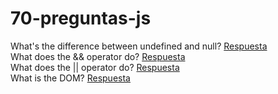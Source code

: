 # 70-preguntas-js

What's the difference between undefined and null? [Respuesta](https://youtu.be/dUqOUQ3TJdY)  
What does the && operator do? [Respuesta](https://youtu.be/ewm6Pib_b6Q)  
What does the || operator do? [Respuesta](https://youtu.be/_6cUF3N8PBI)  
What is the DOM? [Respuesta](https://youtu.be/j9ChJ9VQYxc)
